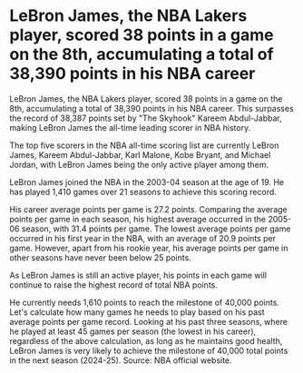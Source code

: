# LeBron James, the NBA Lakers player, scored 38 points in a game on the 8th, accumulating a total of 38,390 points in his NBA career 
  LeBron James, the NBA Lakers player, scored 38 points in a game on the 8th, accumulating a total of 38,390 points in his NBA career. This surpasses the record of 38,387 points set by "The Skyhook" Kareem Abdul-Jabbar, making LeBron James the all-time leading scorer in NBA history.

The top five scorers in the NBA all-time scoring list are currently LeBron James, Kareem Abdul-Jabbar, Karl Malone, Kobe Bryant, and Michael Jordan, with LeBron James being the only active player among them.

LeBron James joined the NBA in the 2003-04 season at the age of 19. He has played 1,410 games over 21 seasons to achieve this scoring record.

His career average points per game is 27.2 points. Comparing the average points per game in each season, his highest average occurred in the 2005-06 season, with 31.4 points per game. The lowest average points per game occurred in his first year in the NBA, with an average of 20.9 points per game. However, apart from his rookie year, his average points per game in other seasons have never been below 25 points.

As LeBron James is still an active player, his points in each game will continue to raise the highest record of total NBA points.

He currently needs 1,610 points to reach the milestone of 40,000 points. Let's calculate how many games he needs to play based on his past average points per game record. Looking at his past three seasons, where he played at least 45 games per season (the lowest in his career), regardless of the above calculation, as long as he maintains good health, LeBron James is very likely to achieve the milestone of 40,000 total points in the next season (2024-25). Source: NBA official website.